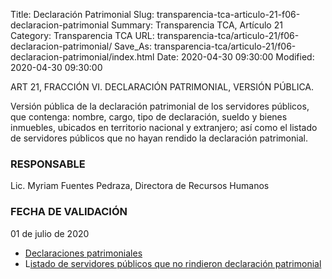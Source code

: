 Title: Declaración Patrimonial
Slug: transparencia-tca-articulo-21-f06-declaracion-patrimonial
Summary: Transparencia TCA, Artículo 21
Category: Transparencia TCA
URL: transparencia-tca/articulo-21/f06-declaracion-patrimonial/
Save_As: transparencia-tca/articulo-21/f06-declaracion-patrimonial/index.html
Date: 2020-04-30 09:30:00
Modified: 2020-04-30 09:30:00


ART 21, FRACCIÓN VI. DECLARACIÓN PATRIMONIAL, VERSIÓN PÚBLICA.

Versión pública de la declaración patrimonial de los servidores públicos, que contenga: nombre, cargo, tipo de declaración, sueldo y bienes inmuebles, ubicados en territorio nacional y extranjero; así como el listado de servidores públicos que no hayan rendido la declaración patrimonial.

### RESPONSABLE

Lic. Myriam Fuentes Pedraza, Directora de Recursos Humanos

### FECHA DE VALIDACIÓN

01 de julio de 2020

* [Declaraciones patrimoniales](https://declaranet.sefircoahuila.gob.mx/sidp/publica/?q=E0042&q2=57)
* L[istado de servidores públicos que no rindieron declaración patrimonial](https://www.declaranetcoahuila.gob.mx/sidp/reports/secomac/sidp/IUReporteFuncionariosPendientesEstatales.jsp)


